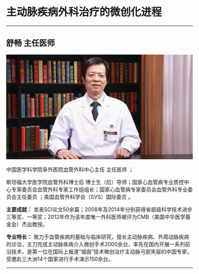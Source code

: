 # 主动脉疾病外科治疗的微创化进程

---

## 舒畅 主任医师

![1679383922185](image/c06_096/1679383922185.png)

中国医学科学院阜外医院血管外科中心主任 主任医师 ；

斯坦福大学医学院血管外科博士后 博士生（后）导师；国家心血管病专业质控中心专家委员会血管外科专家工作组组长；国家心血管病专家委员会血管外科专业委员会主任委员 ；美国血管外科学会（SVS）国际委员 。


**主要成就：** 发表SCI论文50余篇；2008年及2014年分别获得省部级科学技术进步三等奖、一等奖；2012年作为该年度唯一外科医师被评为CMB（美国中华医学基金会）杰出教授。


**专业特长：** 致力于血管疾病的基础与临床研究，擅长主动脉疾病、外周动脉疾病的诊治，主刀完成主动脉疾病介入微创手术2000余台，率先在国内开展一系列前沿技术，是第一位在国际上报道“烟囱”技术微创治疗主动脉弓部夹层的中国专家，受邀赴三大洲14个国家进行手术演示150余台。

---
